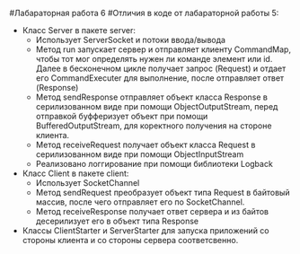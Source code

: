 #Лабараторная работа 6
#Отличия в коде от лабараторной работы  5:
- Класс Server в пакете server:
  - Использует ServerSocket и потоки ввода/вывода
  - Метод run запускает сервер и отправляет клиенту CommandMap, чтобы тот мог определять нужен ли команде элемент или id. Далее в бесконечном цикле получает запрос (Request) и отдает его CommandExecuter для выполнение, после отправляет ответ (Response)
  - Метод sendResponse отправляет объект класса Response в серилизованном виде при помощи ObjectOutputStream, перед отправкой буфферизует объект при помощи BufferedOutputStream, для коректного получения на стороне клиента.
  - Метод receiveRequest получает объект класса Request в серилизованном виде при помощи ObjectInputStream
  - Реализовано логгирование при помощи библиотеки Logback
- Класс Client в пакете client:
  - Использует SocketChannel
  - Метод sendRequest преобразует объект типа Request в байтовый массив, после чего отправляет его по SocketChannel.
  - Метод receiveResponse получает ответ сервера и из байтов десерилизует его в объект типа Response
- Классы ClientStarter и ServerStarter для запуска приложений со стороны клиента и со стороны сервера соответсвенно.
